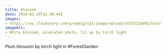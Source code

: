 ```yaml
---
title: Blossom
date: 2019-03-20T22:30:44Z
images: 
- https://res.cloudinary.com/growdigital/image/upload/v1553118492/blossom-A47836EC.jpg
imageAlt: 
- White blossom, pixelated photo, lit up by torch light
---
```


Plum blossom by torch light in #ForestGarden
